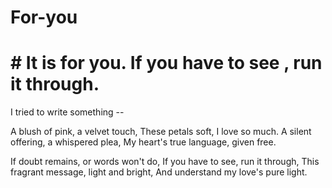 # For-you
# # It is for you. If you have to see , run it through.

I tried to write something --


A blush of pink, a velvet touch,
These petals soft, I love so much.
A silent offering, a whispered plea,
My heart's true language, given free.

If doubt remains, or words won't do,
If you have to see, run it through,
This fragrant message, light and bright,
And understand my love's pure light.
